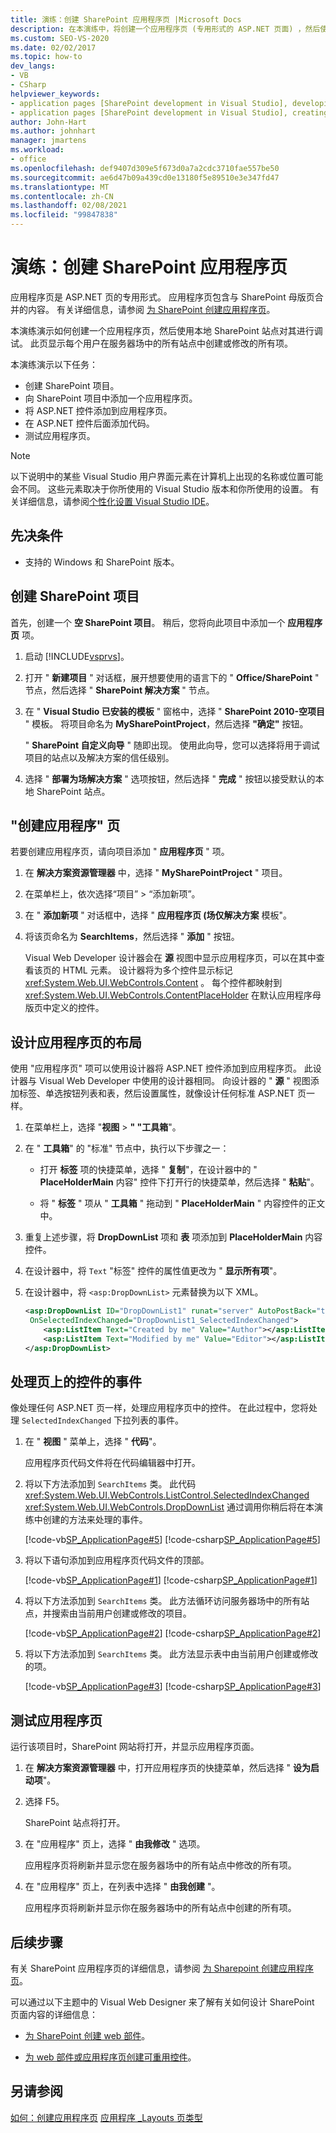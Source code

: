 ```yaml
---
title: 演练：创建 SharePoint 应用程序页 |Microsoft Docs
description: 在本演练中，将创建一个应用程序页 (专用形式的 ASP.NET 页面) ，然后使用本地 SharePoint 站点进行调试。
ms.custom: SEO-VS-2020
ms.date: 02/02/2017
ms.topic: how-to
dev_langs:
- VB
- CSharp
helpviewer_keywords:
- application pages [SharePoint development in Visual Studio], developing
- application pages [SharePoint development in Visual Studio], creating
author: John-Hart
ms.author: johnhart
manager: jmartens
ms.workload:
- office
ms.openlocfilehash: def9407d309e5f673d0a7a2cdc3710fae557be50
ms.sourcegitcommit: ae6d47b09a439cd0e13180f5e89510e3e347fd47
ms.translationtype: MT
ms.contentlocale: zh-CN
ms.lasthandoff: 02/08/2021
ms.locfileid: "99847838"
---
```

# <a name="walkthrough-create-a-sharepoint-application-page"></a>演练：创建 SharePoint 应用程序页

应用程序页是 ASP.NET 页的专用形式。 应用程序页包含与 SharePoint 母版页合并的内容。 有关详细信息，请参阅 [为 SharePoint 创建应用程序页](../sharepoint/creating-application-pages-for-sharepoint.md)。

本演练演示如何创建一个应用程序页，然后使用本地 SharePoint 站点对其进行调试。 此页显示每个用户在服务器场中的所有站点中创建或修改的所有项。

本演练演示以下任务：

- 创建 SharePoint 项目。
- 向 SharePoint 项目中添加一个应用程序页。
- 将 ASP.NET 控件添加到应用程序页。
- 在 ASP.NET 控件后面添加代码。
- 测试应用程序页。

> [!NOTE]
> 以下说明中的某些 Visual Studio 用户界面元素在计算机上出现的名称或位置可能会不同。 这些元素取决于你所使用的 Visual Studio 版本和你所使用的设置。 有关详细信息，请参阅[个性化设置 Visual Studio IDE](../ide/personalizing-the-visual-studio-ide.md)。

## <a name="prerequisites"></a>先决条件

- 支持的 Windows 和 SharePoint 版本。

## <a name="create-a-sharepoint-project"></a>创建 SharePoint 项目

首先，创建一个 **空 SharePoint 项目**。 稍后，您将向此项目中添加一个 **应用程序页** 项。

1. 启动 [!INCLUDE[vsprvs](../sharepoint/includes/vsprvs-md.md)]。

2. 打开 " **新建项目** " 对话框，展开想要使用的语言下的 " **Office/SharePoint** " 节点，然后选择 " **SharePoint 解决方案** " 节点。

3. 在 " **Visual Studio 已安装的模板** " 窗格中，选择 " **SharePoint 2010-空项目** " 模板。 将项目命名为 **MySharePointProject**，然后选择 **"确定"** 按钮。

     " **SharePoint 自定义向导** " 随即出现。 使用此向导，您可以选择将用于调试项目的站点以及解决方案的信任级别。

4. 选择 " **部署为场解决方案** " 选项按钮，然后选择 " **完成** " 按钮以接受默认的本地 SharePoint 站点。

## <a name="create-an-application-page"></a>"创建应用程序" 页

若要创建应用程序页，请向项目添加 " **应用程序页** " 项。

1. 在 **解决方案资源管理器** 中，选择 " **MySharePointProject** " 项目。

2. 在菜单栏上，依次选择“项目” > “添加新项”。

3. 在 " **添加新项** " 对话框中，选择 " **应用程序页 (场仅解决方案** 模板"。

4. 将该页命名为 **SearchItems**，然后选择 " **添加** " 按钮。

     Visual Web Developer 设计器会在 **源** 视图中显示应用程序页，可以在其中查看该页的 HTML 元素。 设计器将为多个控件显示标记 <xref:System.Web.UI.WebControls.Content> 。 每个控件都映射到 <xref:System.Web.UI.WebControls.ContentPlaceHolder> 在默认应用程序母版页中定义的控件。

## <a name="design-the-layout-of-the-application-page"></a>设计应用程序页的布局

使用 "应用程序页" 项可以使用设计器将 ASP.NET 控件添加到应用程序页。 此设计器与 Visual Web Developer 中使用的设计器相同。 向设计器的 " **源** " 视图添加标签、单选按钮列表和表，然后设置属性，就像设计任何标准 ASP.NET 页一样。

1. 在菜单栏上，选择 "**视图**  >  **" "工具箱**"。

2. 在 " **工具箱**" 的 "标准" 节点中，执行以下步骤之一：

    - 打开 **标签** 项的快捷菜单，选择 " **复制**"，在设计器中的 " **PlaceHolderMain** 内容" 控件下打开行的快捷菜单，然后选择 " **粘贴**"。

    - 将 " **标签** " 项从 " **工具箱** " 拖动到 " **PlaceHolderMain** " 内容控件的正文中。

3. 重复上述步骤，将 **DropDownList** 项和 **表** 项添加到 **PlaceHolderMain** 内容控件。

4. 在设计器中，将 `Text` "标签" 控件的属性值更改为 " **显示所有项**"。

5. 在设计器中，将 `<asp:DropDownList>` 元素替换为以下 XML。

    ```xml
    <asp:DropDownList ID="DropDownList1" runat="server" AutoPostBack="true"
     OnSelectedIndexChanged="DropDownList1_SelectedIndexChanged">
        <asp:ListItem Text="Created by me" Value="Author"></asp:ListItem>
        <asp:ListItem Text="Modified by me" Value="Editor"></asp:ListItem>
    </asp:DropDownList>
    ```

## <a name="handle-the-events-of-controls-on-the-page"></a>处理页上的控件的事件

像处理任何 ASP.NET 页一样，处理应用程序页中的控件。 在此过程中，您将处理 `SelectedIndexChanged` 下拉列表的事件。

1. 在 " **视图** " 菜单上，选择 " **代码**"。

     应用程序页代码文件将在代码编辑器中打开。

2. 将以下方法添加到 `SearchItems` 类。 此代码 <xref:System.Web.UI.WebControls.ListControl.SelectedIndexChanged> <xref:System.Web.UI.WebControls.DropDownList> 通过调用你稍后将在本演练中创建的方法来处理的事件。

     [!code-vb[SP_ApplicationPage#5](../sharepoint/codesnippet/VisualBasic/sp_applicationpage/layouts/sp_applicationpage/SearchItems.aspx.vb#5)]
     [!code-csharp[SP_ApplicationPage#5](../sharepoint/codesnippet/CSharp/sp_applicationpage/layouts/sp_applicationpage/SearchItems.aspx.cs#5)]

3. 将以下语句添加到应用程序页代码文件的顶部。

     [!code-vb[SP_ApplicationPage#1](../sharepoint/codesnippet/VisualBasic/sp_applicationpage/layouts/sp_applicationpage/SearchItems.aspx.vb#1)]
     [!code-csharp[SP_ApplicationPage#1](../sharepoint/codesnippet/CSharp/sp_applicationpage/layouts/sp_applicationpage/SearchItems.aspx.cs#1)]

4. 将以下方法添加到 `SearchItems` 类。 此方法循环访问服务器场中的所有站点，并搜索由当前用户创建或修改的项目。

     [!code-vb[SP_ApplicationPage#2](../sharepoint/codesnippet/VisualBasic/sp_applicationpage/layouts/sp_applicationpage/SearchItems.aspx.vb#2)]
     [!code-csharp[SP_ApplicationPage#2](../sharepoint/codesnippet/CSharp/sp_applicationpage/layouts/sp_applicationpage/SearchItems.aspx.cs#2)]

5. 将以下方法添加到 `SearchItems` 类。 此方法显示表中由当前用户创建或修改的项。

     [!code-vb[SP_ApplicationPage#3](../sharepoint/codesnippet/VisualBasic/sp_applicationpage/layouts/sp_applicationpage/SearchItems.aspx.vb#3)]
     [!code-csharp[SP_ApplicationPage#3](../sharepoint/codesnippet/CSharp/sp_applicationpage/layouts/sp_applicationpage/SearchItems.aspx.cs#3)]

## <a name="test-the-application-page"></a>测试应用程序页

运行该项目时，SharePoint 网站将打开，并显示应用程序页面。

1. 在 **解决方案资源管理器** 中，打开应用程序页的快捷菜单，然后选择 " **设为启动项**"。

2. 选择 F5。

     SharePoint 站点将打开。

3. 在 "应用程序" 页上，选择 " **由我修改** " 选项。

     应用程序页将刷新并显示您在服务器场中的所有站点中修改的所有项。

4. 在 "应用程序" 页上，在列表中选择 " **由我创建** "。

     应用程序页将刷新并显示你在服务器场中的所有站点中创建的所有项。

## <a name="next-steps"></a>后续步骤

有关 SharePoint 应用程序页的详细信息，请参阅 [为 Sharepoint 创建应用程序页](../sharepoint/creating-application-pages-for-sharepoint.md)。

可以通过以下主题中的 Visual Web Designer 来了解有关如何设计 SharePoint 页面内容的详细信息：

- [为 SharePoint 创建 web 部件](../sharepoint/creating-web-parts-for-sharepoint.md)。

- [为 web 部件或应用程序页创建可重用控件](../sharepoint/creating-reusable-controls-for-web-parts-or-application-pages.md)。

## <a name="see-also"></a>另请参阅

[如何：创建应用程序页](../sharepoint/how-to-create-an-application-page.md) 
[应用程序 _Layouts 页类型](/previous-versions/office/aa979604(v=office.14))
